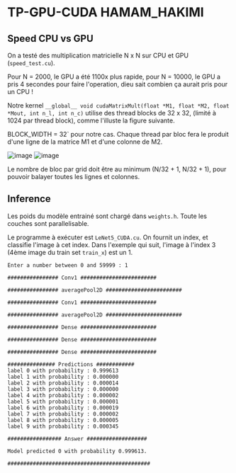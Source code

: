 # TP-GPU-CUDA HAMAM_HAKIMI
## Speed CPU vs GPU
On a testé des multiplication matricielle N x N sur CPU et GPU (`speed_test.cu`). 

Pour N = 2000, le GPU a été 1100x plus rapide, pour N = 10000, le GPU a pris 4 secondes pour faire l'operation, dieu sait combien ça aurait pris pour un CPU ! 

Notre kernel  ``` __global__ void cudaMatrixMult(float *M1, float *M2, float *Mout, int n_l, int n_c) ``` utilise des thread blocks de 32 x 32, (limité à 1024 par thread block), comme l'illuste la figure suivante.

BLOCK_WIDTH = 32` pour notre cas. Chaque thread par bloc fera le produit d'une ligne de la matrice M1 et d'une colonne de M2.

![image](https://user-images.githubusercontent.com/37119086/149612529-3426a2ab-b193-4301-8795-dbd9b32a770b.png) 
![image](https://user-images.githubusercontent.com/37119086/149612487-e75d189c-9560-4055-b79f-4d1eca162b25.png)

Le nombre de bloc par grid doit être au minimum (N/32 + 1, N/32 + 1), pour pouvoir balayer toutes les lignes et colonnes.
## Inference
Les poids du modèle entrainé sont chargé dans `weights.h`.
Toute les couches sont parallelisable. 

Le programme à exécuter est `LeNet5_CUDA.cu`. On fournit un index, et classifie l'image à cet index. Dans l'exemple qui suit, l'image à l'index 3 (4ème image du train set `train_x`) est un 1.

```
Enter a number between 0 and 59999 : 1
  
################ Conv1 ########################

################ averagePool2D ########################

################ Conv1 ########################

################ averagePool2D ########################

################ Dense ########################

################ Dense ########################

################ Dense ########################

############### Predictions ############
label 0 with probability : 0.999613
label 1 with probability : 0.000000
label 2 with probability : 0.000014
label 3 with probability : 0.000000
label 4 with probability : 0.000002
label 5 with probability : 0.000001
label 6 with probability : 0.000019
label 7 with probability : 0.000002
label 8 with probability : 0.000005
label 9 with probability : 0.000345

################# Answer ###################

Model predicted 0 with probability 0.999613.

#############################################
```

